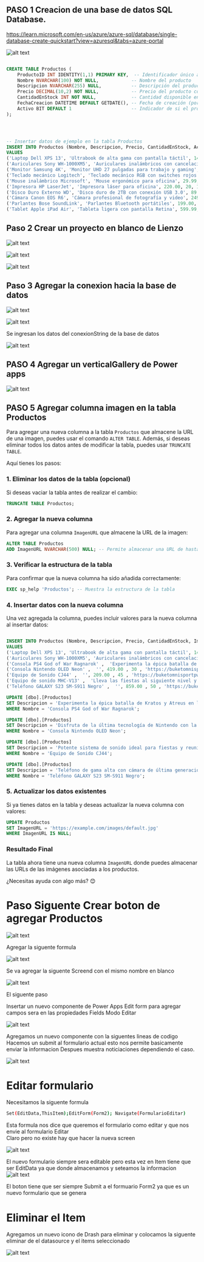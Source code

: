 ## PASO 1 Creacion de una base de datos SQL Database. 

https://learn.microsoft.com/en-us/azure/azure-sql/database/single-database-create-quickstart?view=azuresql&tabs=azure-portal


![alt text](image-12.png)

```SQL

CREATE TABLE Productos (
    ProductoID INT IDENTITY(1,1) PRIMARY KEY,  -- Identificador único autoincremental
    Nombre NVARCHAR(100) NOT NULL,            -- Nombre del producto
    Descripcion NVARCHAR(255) NULL,           -- Descripción del producto
    Precio DECIMAL(10,2) NOT NULL,            -- Precio del producto con 2 decimales
    CantidadEnStock INT NOT NULL,             -- Cantidad disponible en stock
    FechaCreacion DATETIME DEFAULT GETDATE(), -- Fecha de creación (por defecto, la fecha actual)
    Activo BIT DEFAULT 1                      -- Indicador de si el producto está activo
);




-- Insertar datos de ejemplo en la tabla Productos
INSERT INTO Productos (Nombre, Descripcion, Precio, CantidadEnStock, Activo)
VALUES
('Laptop Dell XPS 13', 'Ultrabook de alta gama con pantalla táctil', 1499.99, 25, 1),
('Auriculares Sony WH-1000XM5', 'Auriculares inalámbricos con cancelación de ruido', 349.99, 100, 1),
('Monitor Samsung 4K', 'Monitor UHD 27 pulgadas para trabajo y gaming', 399.50, 50, 1),
('Teclado mecánico Logitech', 'Teclado mecánico RGB con switches rojos', 120.00, 75, 1),
('Mouse inalámbrico Microsoft', 'Mouse ergonómico para oficina', 29.99, 150, 1),
('Impresora HP LaserJet', 'Impresora láser para oficina', 220.00, 20, 1),
('Disco Duro Externo WD', 'Disco duro de 2TB con conexión USB 3.0', 89.99, 60, 1),
('Cámara Canon EOS R6', 'Cámara profesional de fotografía y video', 2499.00, 10, 1),
('Parlantes Bose SoundLink', 'Parlantes Bluetooth portátiles', 199.00, 30, 1),
('Tablet Apple iPad Air', 'Tableta ligera con pantalla Retina', 599.99, 40, 1);

```

## Paso 2 Crear un proyecto en blanco de Lienzo

![alt text](image-13.png)



![alt text](image-14.png)



![alt text](image-15.png)



## Paso 3 Agregar la conexion hacia la base de datos

![alt text](image-16.png)


![alt text](image-17.png)


Se ingresan los datos del conexionString de la base de datos

![alt text](image-18.png)



## PASO 4  Agregar un verticalGallery de Power apps 

![alt text](image-19.png)



## PASO 5 Agregar columna imagen en la tabla Productos 

Para agregar una nueva columna a la tabla `Productos` que almacene la URL de una imagen, puedes usar el comando `ALTER TABLE`. Además, si deseas eliminar todos los datos antes de modificar la tabla, puedes usar `TRUNCATE TABLE`.

Aquí tienes los pasos:

### **1. Eliminar los datos de la tabla (opcional)**
Si deseas vaciar la tabla antes de realizar el cambio:
```sql
TRUNCATE TABLE Productos;
```

### **2. Agregar la nueva columna**
Para agregar una columna `ImagenURL` que almacene la URL de la imagen:
```sql
ALTER TABLE Productos
ADD ImagenURL NVARCHAR(500) NULL; -- Permite almacenar una URL de hasta 500 caracteres
```

### **3. Verificar la estructura de la tabla**
Para confirmar que la nueva columna ha sido añadida correctamente:
```sql
EXEC sp_help 'Productos'; -- Muestra la estructura de la tabla
```

### **4. Insertar datos con la nueva columna**
Una vez agregada la columna, puedes incluir valores para la nueva columna al insertar datos:
```sql

INSERT INTO Productos (Nombre, Descripcion, Precio, CantidadEnStock, ImagenURL)
VALUES
('Laptop Dell XPS 13', 'Ultrabook de alta gama con pantalla táctil', 1499.99, 25, 'https://computodo.com.sv/wp-content/uploads/2024/03/Dell-XPS-13-Plus-9320-Core-i7.jpg'),
('Auriculares Sony WH-1000XM5', 'Auriculares inalámbricos con cancelación de ruido', 349.99, 100, 'https://buketomnisportpweb.s3.us-east-2.amazonaws.com/products-images/8aYuEQ2SxiQELceSJ1rPNswB6FrnpUXUOTbcMsz9.jpeg'),
('Consola PS4 God of War Ragnarok' ,  'Experimenta la épica batalla de Kratos y Atreus en la edición especial de God of War Ragnarok para PS4.', 599.00 , 50 , 'https://buketomnisportpweb.s3.us-east-2.amazonaws.com/products-images/YGnUsQyfa7RJVuSu7yfIHyLAjynmzcuobGNlE1Sn.png'),
('Consola Nintendo OLED Neon' ,  '', 419.00 , 30 , 'https://buketomnisportpweb.s3.us-east-2.amazonaws.com/products-images/EoygGvFvKPrygdC8qtuxfeWRRAG8722FdZb03ysW.jpeg') , 
('Equipo de Sonido CJ44' ,  '', 209.00 , 45 , 'https://buketomnisportpweb.s3.us-east-2.amazonaws.com/products-images/073399800.1492708431.jpg'),
('Equipo de sonido MHC-V13' ,  'Lleva las fiestas al siguiente nivel y convierte cumpleaños, ocasiones especiales y reuniones improvisadas en un festival.', 209.00 , 65 , 'https://buketomnisportpweb.s3.us-east-2.amazonaws.com/products-images/z10nekYqGki5vUMg1jI3wSvIRRQBn1moBYpBqeXr.jpeg'),
('Teléfono GALAXY S23 SM-S911 Negro' ,  '', 859.00 , 50 , 'https://buketomnisportpweb.s3.us-east-2.amazonaws.com/products-images/5bdeGl6sZ1RQRRVLca2JeGomk7KGFAlahY9uHbgH.png');

UPDATE [dbo].[Productos]
SET Descripcion = 'Experimenta la épica batalla de Kratos y Atreus en la edición especial de God of War Ragnarok para PS4.'
WHERE Nombre = 'Consola PS4 God of War Ragnarok';

UPDATE [dbo].[Productos]
SET Descripcion = 'Disfruta de la última tecnología de Nintendo con la consola OLED Neon, ideal para juegos portátiles y de sala.'
WHERE Nombre = 'Consola Nintendo OLED Neon';

UPDATE [dbo].[Productos]
SET Descripcion = 'Potente sistema de sonido ideal para fiestas y reuniones, con conectividad Bluetooth.'
WHERE Nombre = 'Equipo de Sonido CJ44';

UPDATE [dbo].[Productos]
SET Descripcion = 'Teléfono de gama alta con cámara de última generación, pantalla AMOLED y un diseño elegante en color negro.'
WHERE Nombre = 'Teléfono GALAXY S23 SM-S911 Negro';

```

### **5. Actualizar los datos existentes**
Si ya tienes datos en la tabla y deseas actualizar la nueva columna con valores:
```sql
UPDATE Productos
SET ImagenURL = 'https://example.com/images/default.jpg'
WHERE ImagenURL IS NULL;
```

### Resultado Final
La tabla ahora tiene una nueva columna `ImagenURL` donde puedes almacenar las URLs de las imágenes asociadas a los productos.

¿Necesitas ayuda con algo más? 😊



# Paso Siguente Crear boton de agregar Productos 


![alt text](image-20.png)

Agregar la siguente formula  

![alt text](image-21.png)


Se va agregar la siguente Screend con el mismo nombre en blanco 

![alt text](image-22.png)



El siguente paso 

Insertar un nuevo componente de Power Apps Edit form 
para agregar campos  sera en las propiedades Fields 
Modo Editar


![alt text](image-23.png)

Agregamos un nuevo componente con la siguentes lineas de codigo 
Hacemos un submit al formulario actual esto nos permite basicamente enviar la informacion 
Despues muestra noticiaciones dependiendo el caso.

![alt text](image-24.png)


# Editar formulario 
Necesitamos la siguente formula  

``` bash
Set(EditData,ThisItem);EditForm(Form2); Navigate(FormularioEditar)

```
Esta formula  nos dice que queremos el formulario como editar  y que nos envie al formulario Editar  
Claro pero no existe hay que hacer la nueva screen 

![alt text](image-25.png)


El nuevo formulario siempre sera editable  pero esta vez en Item tiene que ser EditData ya que donde almacenamos y seteamos la informacion   
![alt text](image-26.png)


El boton tiene que ser siempre Submit a el formuario Form2 ya que es un nuevo formulario que se genera 


# Eliminar  el Item 

Agregamos un nuevo icono de Drash para eliminar y colocamos la siguente eliminar de el datasource  y el items seleccionado 

![alt text](image-27.png)